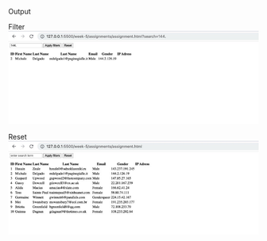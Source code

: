 Output

Filter
![image info](../assignments/filter-output.jpeg)

Reset
![image info](../assignments/reset-output.jpeg)